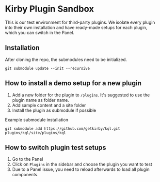 # Kirby Plugin Sandbox

This is our test environment for third-party plugins. We isolate every plugin into their own installation and have ready-made setups for each plugin, which you can switch in the Panel.

## Installation

After cloning the repo, the submodules need to be initialized. 

```
git submodule update --init --recursive
```

## How to install a demo setup for a new plugin

1. Add a new folder for the plugin to `/plugins`. It's suggested to use the plugin name as folder name.
2. Add sample content and a site folder 
3. Install the plugin as submodule if possible

Example submodule installation

```
git submodule add https://github.com/getkirby/kql.git plugins/kql/site/plugins/kql
```

## How to switch plugin test setups

1. Go to the Panel
2. Click on `Plugins` in the sidebar and choose the plugin you want to test
3. Due to a Panel issue, you need to reload afterwards to load all plugin components

